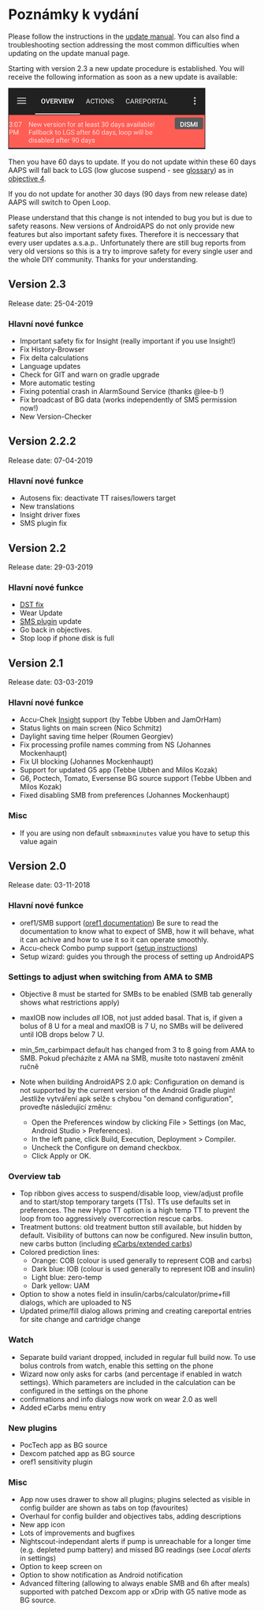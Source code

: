# Poznámky k vydání

Please follow the instructions in the [update manual](../Installing-AndroidAPS/Update-to-new-version.md). You can also find a troubleshooting section addressing the most common difficulties when updating on the update manual page.

Starting with version 2.3 a new update procedure is established. You will receive the following information as soon as a new update is available:

![Update info](../images/AAPS_LoopDisable90days.png)

Then you have 60 days to update. If you do not update within these 60 days AAPS will fall back to LGS (low glucose suspend - see [glossary](../Getting-Started/Glossary.md)) as in [objective 4](../Usage/Objectives.md).

If you do not update for another 30 days (90 days from new release date) AAPS will switch to Open Loop.

Please understand that this change is not intended to bug you but is due to safety reasons. New versions of AndroidAPS do not only provide new features but also important safety fixes. Therefore it is neccessary that every user updates a.s.a.p.. Unfortunately there are still bug reports from very old versions so this is a try to improve safety for every single user and the whole DIY community. Thanks for your understanding.

## Version 2.3

Release date: 25-04-2019

### Hlavní nové funkce

* Important safety fix for Insight (really important if you use Insight!)
* Fix History-Browser
* Fix delta calculations
* Language updates
* Check for GIT and warn on gradle upgrade
* More automatic testing
* Fixing potential crash in AlarmSound Service (thanks @lee-b !)
* Fix broadcast of BG data (works independently of SMS permission now!)
* New Version-Checker

## Version 2.2.2

Release date: 07-04-2019

### Hlavní nové funkce

* Autosens fix: deactivate TT raises/lowers target
* New translations
* Insight driver fixes
* SMS plugin fix

## Version 2.2

Release date: 29-03-2019

### Hlavní nové funkce

* [DST fix](../Usage/Timezone-traveling#time-adjustment-daylight-savings-time-dst)
* Wear Update
* [SMS plugin](../Usage/SMS-Commands.md) update
* Go back in objectives.
* Stop loop if phone disk is full

## Version 2.1

Release date: 03-03-2019

### Hlavní nové funkce

* Accu-Chek [Insight](../Configuration/Accu-Chek-Insight-Pump.md) support (by Tebbe Ubben and JamOrHam)
* Status lights on main screen (Nico Schmitz)
* Daylight saving time helper (Roumen Georgiev)
* Fix processing profile names comming from NS (Johannes Mockenhaupt)
* Fix UI blocking (Johannes Mockenhaupt)
* Support for updated G5 app (Tebbe Ubben and Milos Kozak)
* G6, Poctech, Tomato, Eversense BG source support (Tebbe Ubben and Milos Kozak)
* Fixed disabling SMB from preferences (Johannes Mockenhaupt)

### Misc

* If you are using non default `smbmaxminutes` value you have to setup this value again

## Version 2.0

Release date: 03-11-2018

### Hlavní nové funkce

* oref1/SMB support ([oref1 documentation](https://openaps.readthedocs.io/en/latest/docs/Customize-Iterate/oref1.html)) Be sure to read the documentation to know what to expect of SMB, how it will behave, what it can achive and how to use it so it can operate smoothly.
* Accu-check Combo pump support ([setup instructions](../Configuration/Accu-Chek-Combo-Pump.md))
* Setup wizard: guides you through the process of setting up AndroidAPS

### Settings to adjust when switching from AMA to SMB

* Objective 8 must be started for SMBs to be enabled (SMB tab generally shows what restrictions apply)
* maxIOB now includes *all* IOB, not just added basal. That is, if given a bolus of 8 U for a meal and maxIOB is 7 U, no SMBs will be delivered until IOB drops below 7 U.
* min_5m_carbimpact default has changed from 3 to 8 going from AMA to SMB. Pokud přecházíte z AMA na SMB, musíte toto nastavení změnit ručně
* Note when building AndroidAPS 2.0 apk: Configuration on demand is not supported by the current version of the Android Gradle plugin! Jestliže vytváření apk selže s chybou "on demand configuration", proveďte následující změnu:
  
  * Open the Preferences window by clicking File > Settings (on Mac, Android Studio > Preferences).
  * In the left pane, click Build, Execution, Deployment > Compiler.
  * Uncheck the Configure on demand checkbox.
  * Click Apply or OK.

### Overview tab

* Top ribbon gives access to suspend/disable loop, view/adjust profile and to start/stop temporary targets (TTs). TTs use defaults set in preferences. The new Hypo TT option is a high temp TT to prevent the loop from too aggressively overcorrection rescue carbs.
* Treatment buttons: old treatment button still available, but hidden by default. Visibility of buttons can now be configured. New insulin button, new carbs button (including [eCarbs/extended carbs](../Usage/Extended-Carbs.md))
* Colored prediction lines: 
  * Orange: COB (colour is used generally to represent COB and carbs)
  * Dark blue: IOB (colour is used generally to represent IOB and insulin)
  * Light blue: zero-temp
  * Dark yellow: UAM
* Option to show a notes field in insulin/carbs/calculator/prime+fill dialogs, which are uploaded to NS
* Updated prime/fill dialog allows priming and creating careportal entries for site change and cartridge change

### Watch

* Separate build variant dropped, included in regular full build now. To use bolus controls from watch, enable this setting on the phone
* Wizard now only asks for carbs (and percentage if enabled in watch settings). Which parameters are included in the calculation can be configured in the settings on the phone
* confirmations and info dialogs now work on wear 2.0 as well
* Added eCarbs menu entry

### New plugins

* PocTech app as BG source
* Dexcom patched app as BG source
* oref1 sensitivity plugin

### Misc

* App now uses drawer to show all plugins; plugins selected as visible in config builder are shown as tabs on top (favourites)
* Overhaul for config builder and objectives tabs, adding descriptions
* New app icon
* Lots of improvements and bugfixes
* Nightscout-independant alerts if pump is unreachable for a longer time (e.g. depleted pump battery) and missed BG readings (see *Local alerts* in settings)
* Option to keep screen on
* Option to show notification as Android notification
* Advanced filtering (allowing to always enable SMB and 6h after meals) supported with patched Dexcom app or xDrip with G5 native mode as BG source.